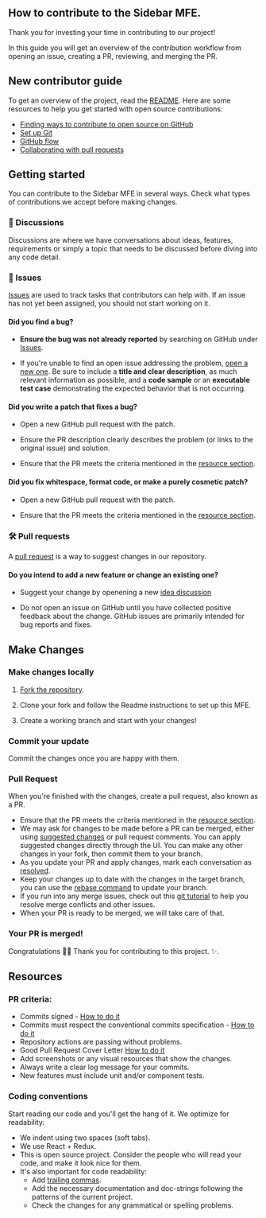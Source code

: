## How to contribute to the Sidebar MFE.

Thank you for investing your time in contributing to our project!

In this guide you will get an overview of the contribution workflow from opening an issue, creating a PR, reviewing, and merging the PR.

## New contributor guide

To get an overview of the project, read the [README](README.md). Here are some resources to help you get started with open source contributions:

- [Finding ways to contribute to open source on GitHub](https://docs.github.com/en/get-started/exploring-projects-on-github/finding-ways-to-contribute-to-open-source-on-github)
- [Set up Git](https://docs.github.com/en/get-started/quickstart/set-up-git)
- [GitHub flow](https://docs.github.com/en/get-started/quickstart/github-flow)
- [Collaborating with pull requests](https://docs.github.com/en/github/collaborating-with-pull-requests)

## Getting started

You can contribute to the Sidebar MFE in several ways. Check what types of contributions we accept before making changes.

### :mega: Discussions
Discussions are where we have conversations about ideas, features, requirements or simply a topic that needs to be discussed before diving into any code detail.

### :lady_beetle: Issues
[Issues](https://docs.github.com/en/github/managing-your-work-on-github/about-issues) are used to track tasks that contributors can help with. If an issue has not yet been assigned, you should not start working on it.

#### **Did you find a bug?**

* **Ensure the bug was not already reported** by searching on GitHub under [Issues](https://github.com/Pearson-Advance/frontend-app-sidebar-navigation/issues).

* If you're unable to find an open issue addressing the problem, [open a new one](https://github.com/Pearson-Advance/frontend-app-sidebar-navigation/issues/new). Be sure to include a **title and clear description**, as much relevant information as possible, and a **code sample** or an **executable test case** demonstrating the expected behavior that is not occurring.

#### **Did you write a patch that fixes a bug?**

* Open a new GitHub pull request with the patch.

* Ensure the PR description clearly describes the problem (or links to the original issue) and solution.

* Ensure that the PR meets the criteria mentioned in the [resource section](#resources).


#### **Did you fix whitespace, format code, or make a purely cosmetic patch?**

* Open a new GitHub pull request with the patch.

* Ensure that the PR meets the criteria mentioned in the [resource section](#resources).

### :hammer_and_wrench: Pull requests
A [pull request](https://docs.github.com/en/github/collaborating-with-issues-and-pull-requests/about-pull-requests) is a way to suggest changes in our repository.

#### **Do you intend to add a new feature or change an existing one?**

* Suggest your change by openening a new [idea discussion](https://github.com/Pearson-Advance/frontend-app-sidebar-navigation/discussions/new?category=ideas)

* Do not open an issue on GitHub until you have collected positive feedback about the change. GitHub issues are primarily intended for bug reports and fixes.

## Make Changes

### Make changes locally

1. [Fork the repository](https://docs.github.com/en/get-started/quickstart/fork-a-repo).

2. Clone your fork and follow the Readme instructions to set up this MFE.

3. Create a working branch and start with your changes!

### Commit your update

Commit the changes once you are happy with them.

### Pull Request

When you're finished with the changes, create a pull request, also known as a PR.
- Ensure that the PR meets the criteria mentioned in the [resource section](#resources).
- We may ask for changes to be made before a PR can be merged, either using [suggested changes](https://docs.github.com/en/github/collaborating-with-issues-and-pull-requests/incorporating-feedback-in-your-pull-request) or pull request comments. You can apply suggested changes directly through the UI. You can make any other changes in your fork, then commit them to your branch.
- As you update your PR and apply changes, mark each conversation as [resolved](https://docs.github.com/en/github/collaborating-with-issues-and-pull-requests/commenting-on-a-pull-request#resolving-conversations).
- Keep your changes up to date with the changes in the target branch, you can use the [rebase command](https://docs.github.com/en/get-started/using-git/about-git-rebase) to update your branch.
- If you run into any merge issues, check out this [git tutorial](https://github.com/skills/resolve-merge-conflicts) to help you resolve merge conflicts and other issues.
- When your PR is ready to be merged, we will take care of that.

### Your PR is merged!

Congratulations :tada::tada: Thank you for contributing to this project. :sparkles:.

## Resources

### PR criteria:

- Commits signed - [How to do it](https://docs.github.com/en/authentication/managing-commit-signature-verification/signing-commits)
- Commits must respect the conventional commits specification - [How to do it](https://www.conventionalcommits.org/en/v1.0.0/)
- Repository actions are passing without problems.
- Good Pull Request Cover Letter [How to do it](https://blog.alphasmanifesto.com/2016/07/11/how-to-create-a-good-pull-request/)
- Add screenshots or any visual resources that show the changes.
- Always write a clear log message for your commits.
- New features must include unit and/or component tests.

### Coding conventions

Start reading our code and you'll get the hang of it. We optimize for readability:

  * We indent using two spaces (soft tabs).
  * We use React + Redux.
  * This is open source project. Consider the people who will read your code, and make it look nice for them.
  * It's also important for code readability:
    * Add [trailing commas](https://developer.mozilla.org/en-US/docs/Web/JavaScript/Reference/Trailing_commas).
    * Add the necessary documentation and doc-strings following the patterns of the current project.
    * Check the changes for any grammatical or spelling problems.

